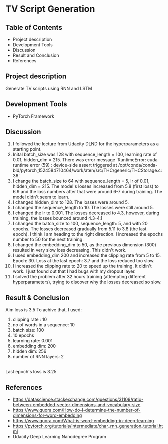 # TV Script Generation

## Table of Contents
* Project description
* Development Tools
* Discussion
* Result and Conclusion
* References

## Project description
Generate TV scripts using RNN and LSTM

## Development Tools
* PyTorch Framework

## Discussion
1. I followed the lecture from Udacity DLND for the hyperparameters as a starting point.
2. Inital batch_size was 128 with sequence_length = 100, learning rate of 0.01, hidden_dim = 215. There was error message 'RuntimeError: cuda runtime error (59) : device-side assert triggered at /opt/conda/conda-bld/pytorch_1524584710464/work/aten/src/THC/generic/THCStorage.c:36'.
3. I change the batch_size to 64 with sequence_length = 5, lr of 0.01, hidden_dim = 215. The model's losses increased from 5.8 (first loss) to 6.9 and the loss numbers after that were around 6-7 during training. The model didn't seem to learn.
4. I changed hidden_dim to 128. The losses were around 5.
5. I changed the sequence_length to 10. The losses were still around 5.
6. I changed the lr to 0.001. The losses decreased to 4.3, however, during training, the losses bounced around 4.3-4.1
7. I changed the batch_size to 100, sequence_length: 5, and with 20 epochs. The losses decreased gradually from 5.11 to 3.8 (the last epoch). I think I am heading to the right direction. I increased the epochs number to 50 for the next training.
8. I changed the embedding_dim to 50, as the previous dimension (300) resulted in very slow loss decreasing. This didn't work.
9. I used embedding_dim 200 and increased the clipping rate from 5 to 15. Epoch: 30. Loss at the last epoch: 3.7 and the loss reduced too slow.
10. I increased the clipping rate to 20 to speed up the training. It didin't work. I just found out that I had bugs with my dropout layer.
11. I solved the problem after 32 hours training (attempting different hyperparameters), trying to discover why the losses decreased so slow.

## Result & Conclusion
Aim loss is 3.5
To achive that, I used:
1. clipping rate : 10
2. no of words in a sequence: 10
3. batch size: 100
4. 10 epochs
5. learning rate: 0.001
6. embedding dim: 200
7. hidden dim: 256
8. number of RNN layers: 2
<br />
Last epoch's loss is 3.25

## References
* https://datascience.stackexchange.com/questions/31109/ratio-between-embedded-vector-dimensions-and-vocabulary-size 
* https://www.quora.com/How-do-I-determine-the-number-of-dimensions-for-word-embedding 
* https://www.quora.com/What-is-word-embedding-in-deep-learning 
* https://pytorch.org/tutorials/intermediate/char_rnn_generation_tutorial.html
* Udacity Deep Learning Nanodegree Program
